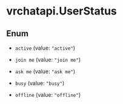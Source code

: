 # vrchatapi.UserStatus

## Enum


* `active` (value: `"active"`)

* `join me` (value: `"join me"`)

* `ask me` (value: `"ask me"`)

* `busy` (value: `"busy"`)

* `offline` (value: `"offline"`)


